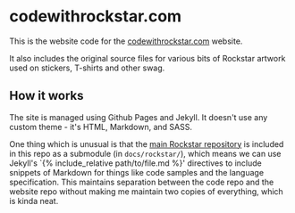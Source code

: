 # codewithrockstar.com

This is the website code for the [codewithrockstar.com](https://codewithrockstar.com) website.

It also includes the original source files for various bits of Rockstar artwork used on stickers, T-shirts and other swag.

## How it works

The site is managed using Github Pages and Jekyll. It doesn't use any custom theme - it's HTML, Markdown, and SASS.

One thing which is unusual is that the [main Rockstar repository](https://github.com/dylanbeattie/rockstar) is included in this repo as a submodule (in `docs/rockstar/`), which means we can use Jekyll's `{% include_relative path/to/file.md %}' directives to include snippets of Markdown for things like code samples and the language specification. This maintains separation between the code repo and the website repo without making me maintain two copies of everything, which is kinda neat.


